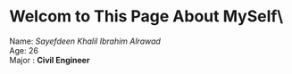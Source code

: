 # Welcom to This Page About MySelf\
Name: *Sayefdeen Khalil Ibrahim Alrawad*\
Age: 26 \
Major : **Civil Engineer**
